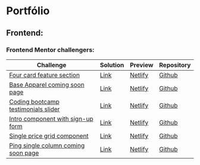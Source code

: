 # Portfólio

## Frontend:

### Frontend Mentor challengers:
| Challenge | Solution | Preview | Repository |
|-----------|----------|---------|------------|
| [Four card feature section](https://www.frontendmentor.io/challenges/four-card-feature-section-weK1eFYK) | [Link](https://evertonborges-four-card-feature-section-master.netlify.app/) | [Netlify](https://www.frontendmentor.io/solutions/html-and-css-WTH4nzfbN) | [Github](https://github.com/EvertonBorges/four-card-feature-section-master) |
| [Base Apparel coming soon page](https://www.frontendmentor.io/challenges/base-apparel-coming-soon-page-5d46b47f8db8a7063f9331a0) | [Link](https://evertonborges-base-apparel-coming-soon-master.netlify.app/) | [Netlify](https://www.frontendmentor.io/solutions/just-html-css-and-vanillajs-5R7rBapFs) | [Github](https://github.com/EvertonBorges/base-apparel-coming-soon-master) |
| [Coding bootcamp testimonials slider](https://www.frontendmentor.io/challenges/coding-bootcamp-testimonials-slider-4FNyLA8JL) | [Link](https://evertonborges-coding-bootcamp-testimonials-slider-master.netlify.app/) | [Netlify](https://www.frontendmentor.io/solutions/html-css-and-vanillajs-OnW0lK1w6) | [Github](https://github.com/EvertonBorges/coding-bootcamp-testimonials-slider-master) |
| [Intro component with sign-up form](https://www.frontendmentor.io/challenges/intro-component-with-signup-form-5cf91bd49edda32581d28fd1) | [Link](https://evertonborges-intro-component-with-signup-form-master.netlify.app/) | [Netlify](https://www.frontendmentor.io/solutions/signup-page-with-html-css-and-js-IEEy_KDit) | [Github](https://github.com/EvertonBorges/intro-component-with-signup-form-master) |
| [Single price grid component](https://www.frontendmentor.io/challenges/single-price-grid-component-5ce41129d0ff452fec5abbbc) | [Link](https://evertonborges-single-price-grid-component-master.netlify.app/) | [Netlify](https://www.frontendmentor.io/solutions/single-price-grid-component-with-html-and-css-W-XLxB_4O) | [Github](https://github.com/EvertonBorges/single-price-grid-component-master) |
| [Ping single column coming soon page](https://www.frontendmentor.io/challenges/ping-single-column-coming-soon-page-5cadd051fec04111f7b848da) | [Link](https://evertonborges-ping-coming-soon-page-master.netlify.app/) | [Netlify](https://www.frontendmentor.io/solutions/ping-single-page-with-html-css-and-js-jLjqDIbv7) | [Github](https://github.com/EvertonBorges/ping-coming-soon-page-master) |
